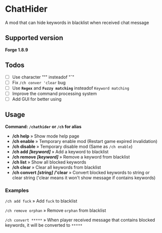# ChatHider
A mod that can hide keywords in blacklist when received chat message

## Supported version
**Forge 1.8.9**

## Todos
- [ ] Use character "**'**" insteadof "**`**"
- [ ] Fix `/ch conver 'clear` bug
- [ ] Use **`Regex`** and **`Fuzzy matching`** insteadof `Keyword matching`
- [ ] Improve the command processing system
- [ ] Add GUI for better using

## Usage
**Command: `/chathider` or `/ch` for alias**

- **/ch help** » Show mode help page
- **/ch enable** » Temporary enable mod (Restart game expired invalidation)
- **/ch disable** » Temporary disable mod (Same as `/ch enable`)
- **/ch add** ***[keyword]*** » Add a keyword to blacklist
- **/ch remove** ***[keyword]*** » Remove a keyword from blacklist
- **/ch list** » Show all blocked keywords
- **/ch clear** » Clear all keywords from blacklist
- **/ch convert** ***[string]*** **/'clear** » Convert blocked keywords to string or clear string ('clear means it won't show message if contains keywords)

### Examples
`/ch add fuck` » Add `fuck` to blacklist

`/ch remove orphan` » Remove `orphan` from blacklist

`/ch convert *****` » When player received message that contains blocked keywords, it will be converted to `*****`
